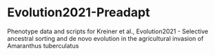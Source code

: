 # Evolution2021-Preadapt

Phenotype data and scripts for Kreiner et al., Evolution2021 - Selective ancestral sorting and de novo evolution in the agricultural invasion of Amaranthus tuberculatus

